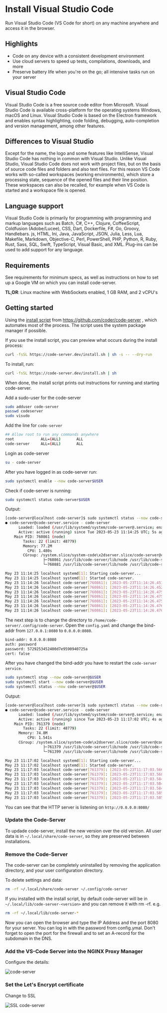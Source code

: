 # Install Visual Studio Code

Run Visual Studio Code (VS Code for short) on any machine anywhere and access it in the browser.

## Highlights

- Code on any device with a consistent development environment
- Use cloud servers to speed up tests, compilations, downloads, and more
- Preserve battery life when you're on the go; all intensive tasks run on your server

## Visual Studio Code

Visual Studio Code is a free source code editor from Microsoft. Visual Studio Code is available cross-platform for the operating systems Windows, macOS and Linux. Visual Studio Code is based on the Electron framework and enables syntax highlighting, code folding, debugging, auto-completion and version management, among other features.

## Differences to Visual Studio

Except for the name, the logo and some features like IntelliSense, Visual Studio Code has nothing in common with Visual Studio. Unlike Visual Studio, Visual Studio Code does not work with project files, but on the basis of source code files and folders and also text files. For this reason VS Code works with so-called workspaces (working environments), which store a processing state, sequence of the opened files and their line position. These workspaces can also be recalled, for example when VS Code is started and a workspace file is opened.

## Language support

Visual Studio Code is primarily for programming with programming and markup languages such as Batch, C#, C++, Clojure, CoffeeScript, Coldfusion (Adobe/Lucee), CSS, Dart, Dockerfile, F#, Go, Groovy, Handlebars. js, HTML, Ini, Java, JavaScript, JSON, Julia, Less, Lua, Makefile, Markdown, Objective-C, Perl, PowerShell, PHP, Python, R, Ruby, Rust, Sass, SQL, Swift, TypeScript, Visual Basic, and XML. Plug-ins can be used to add support for any language.

## Requirements
See requirements for minimum specs, as well as instructions on how to set up a Google VM on which you can install code-server.

**TL;DR**: Linux machine with WebSockets enabled, 1 GB RAM, and 2 vCPU's

## Getting started

Using the [install script](https://github.com/coder/code-server/blob/main/install.sh) from https://github.com/coder/code-server , which automates most of the process. The script uses the system package manager if possible.

If you use the install script, you can preview what occurs during the install process:

```bash
curl -fsSL https://code-server.dev/install.sh | sh -s -- --dry-run
```

To install, run:

```bash
curl -fsSL https://code-server.dev/install.sh | sh
```

When done, the install script prints out instructions for running and starting code-server.

Add a sudo-user for the code-server

```bash
sudo adduser code-server
passwd codeserver
sudo visudo
```

Add the line for `code-server`

```bash
## Allow root to run any commands anywhere
root            ALL=(ALL)       ALL
code-server     ALL=(ALL)       ALL
```

Login as code-server

```bash
su - code-server
```

After you have logged in as code-server run:

```bash
sudo systemctl enable --now code-server$USER
```

Check if code-server is running:

```bash
sudo systemctl status code-server$USER
```

Output:

```bash
[code-server@localhost code-server]$ sudo systemctl status --now code-server@$USER
● code-server@code-server.service - code-server
	  Loaded: loaded (/usr/lib/systemd/system/code-server@.service; enabled; preset: disabled)
	  Active: active (running) since Tue 2023-05-23 11:14:25 UTC; 5s ago
	Main PID: 760861 (node)
		Tasks: 22 (limit: 48779)
	  	Memory: 77.2M
		  CPU: 1.480s
	  	CGroup: /system.slice/system-code\x2dserver.slice/code-server@code-server.service
				 ├─760861 /usr/lib/code-server/lib/node /usr/lib/code-server
				 └─760881 /usr/lib/code-server/lib/node /usr/lib/code-server/out/node/entry

May 23 11:14:25 localhost systemd[1]: Starting code-server...
May 23 11:14:25 localhost systemd[1]: Started code-server.
May 23 11:14:26 localhost code-server[760861]: [2023-05-23T11:14:26.451Z] info  code-server 4.13.0 2798322b03e7f446f59c5142215c11711ed7a427
May 23 11:14:26 localhost code-server[760861]: [2023-05-23T11:14:26.452Z] info  Using user-data-dir ~/.local/share/code-server
May 23 11:14:26 localhost code-server[760861]: [2023-05-23T11:14:26.475Z] info  Using config file ~/.config/code-server/config.yaml
May 23 11:14:26 localhost code-server[760861]: [2023-05-23T11:14:26.475Z] info  HTTP server listening on http://127.0.0.1:8080/
May 23 11:14:26 localhost code-server[760861]: [2023-05-23T11:14:26.475Z] info	- Authentication is enabled
May 23 11:14:26 localhost code-server[760861]: [2023-05-23T11:14:26.476Z] info	- Using password from ~/.config/code-server/config.yaml
May 23 11:14:26 localhost code-server[760861]: [2023-05-23T11:14:26.476Z] info	- Not serving HTTPS
```

The next step is to change the directory to `/home/code-server/.config/code-server`. Open the `config.yaml` and change the bind-addr from `127.0.0.1:8080` to `0.0.0.0:8080`.

```bash
bind-addr: 0.0.0.0:8080
auth: password
password: 5729253452400d7e9590940725a
cert: false
```
After you have changed the bind-addr you have to restart the `code-server service`.

```bash
sudo systemctl stop --now code-server@$USER
sudo systemctl start --now code-server@$USER
sudo systemctl status --now code-server@$USER
```

Output:

```bash
[code-server@localhost code-server]$ sudo systemctl status --now code-server@$USER
● code-server@code-server.service - code-server
	  Loaded: loaded (/usr/lib/systemd/system/code-server@.service; enabled; preset: disabled)
	  Active: active (running) since Tue 2023-05-23 11:17:02 UTC; 4s ago
	Main PID: 761379 (node)
		Tasks: 22 (limit: 48779)
	  Memory: 74.8M
		  CPU: 1.541s
	  CGroup: /system.slice/system-code\x2dserver.slice/code-server@code-server.service
				 ├─761379 /usr/lib/code-server/lib/node /usr/lib/code-server
				 └─761399 /usr/lib/code-server/lib/node /usr/lib/code-server/out/node/entry

May 23 11:17:02 localhost systemd[1]: Starting code-server...
May 23 11:17:02 localhost systemd[1]: Started code-server.
May 23 11:17:03 localhost code-server[761379]: [2023-05-23T11:17:03.566Z] info  code-server 4.13.0 2798322b03e7f446f59c5142215c11711ed7a427
May 23 11:17:03 localhost code-server[761379]: [2023-05-23T11:17:03.568Z] info  Using user-data-dir ~/.local/share/code-server
May 23 11:17:03 localhost code-server[761379]: [2023-05-23T11:17:03.584Z] info  Using config file ~/.config/code-server/config.yaml
May 23 11:17:03 localhost code-server[761379]: [2023-05-23T11:17:03.584Z] info  HTTP server listening on http://0.0.0.0:8080/
May 23 11:17:03 localhost code-server[761379]: [2023-05-23T11:17:03.584Z] info  - Authentication is enabled
May 23 11:17:03 localhost code-server[761379]: [2023-05-23T11:17:03.585Z] info  - Using password from ~/.config/code-server/config.yaml
May 23 11:17:03 localhost code-server[761379]: [2023-05-23T11:17:03.585Z] info  - Not serving HTTPS
```

You can see that the HTTP server is listening on `http://0.0.0.0:8080/`

### Update the Code-Server

To updade code-server, install the new version over the old version. All user data is in `~/.local/share/code-server`, so they are preserved between installations.

### Remove the Code-Server

The code-server can be completely uninstalled by removing the application directory, and your user configuration directory.

To delete settings and data:

```bash
rm -rf ~/.local/share/code-server ~/.config/code-server
```

If you installed with the install script, by default code-server will be in `~/.local/lib/code-server-<version>` and you can remove it with rm -rf. e.g.

```bash
rm -rf ~/.local/lib/code-server-*
```

Now you can open the browser and type the IP Address and the port 8080 for your server. You can log in with the password from config.ymal. Don't forget to open the port for the firewall and to set an A-record for the subdomain in the DNS.

### Add the VS-Code Server into the NGINX Proxy Manager

Configure the details:

<img src="images/code-server.png" alt="code-server">

### Set the Let's Encrypt certificate

Change to SSL

<img src="images/ssl.png" alt="SSL code-server">
